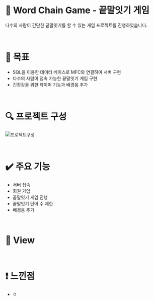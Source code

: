 # 💬​ Word Chain Game - 끝말잇기 게임
다수의 사람이 간단한 끝말잇기를 할 수 있는 게임 프로젝트를 진행하였습니다.

</br>

# 🎯 목표
- SQL을 이용한 데이터 베이스로 MFC와 연결하여 서버 구현
- 다수의 사람이 접속 가능한 끝말잇기 게임 구현
- 긴장감을 위한 타이머 기능과 배경음 추가
  
</br>

# 🔍 프로젝트 구성
![프로젝트구성](https://github.com/gaeun120312/Word_Chain_Game/assets/92353486/ac930ef3-c97c-417d-be31-86b42c7e7bb6)

</br>

# ✔️​ 주요 기능
- 서버 접속
- 회원 가입
- 끝말잇기 게임 진행
- 끝말잇기 단어 수 제한
- 배경음 추가

</br>

# 🔳​ View


</br>

# ❗ 느낀점
- ㅇ
